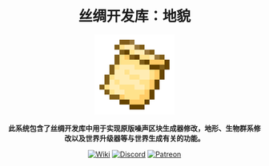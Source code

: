 <div style="text-align:center">

# 丝绸开发库：地貌

**<img src="../../img/icon.png" alt="Logo" width="160" height="160"/>**

**此系统包含了丝绸开发库中用于实现原版噪声区块生成器修改，地形、生物群系修改以及世界升级器等与世界生成有关的功能。**

[<img alt="Wiki" height="64" src="https://cdn.simpleicons.org/wikipedia/000000/FFFFFF]" width="64"/>](https://silk-mc.gitbook.io/silk-api)
[<img alt="Discord" height="64" src="https://cdn.simpleicons.org/discord" width="64"/>](https://discord.com/invite/ZJuQyH2RBz)
[<img alt="Patreon" height="64" src="https://cdn.simpleicons.org/patreon/000000/FFFFFF" width="64"/>](https://www.patreon.com/GameGeek_Saikel)

</div>